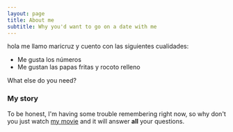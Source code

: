 ```yaml
---
layout: page
title: About me
subtitle: Why you'd want to go on a date with me
---
```


hola me llamo maricruz y cuento con las siguientes cualidades:

- Me gusta los números
- Me gustan las papas fritas y rocoto relleno

What else do you need?

### My story

To be honest, I'm having some trouble remembering right now, so why don't you just watch [my movie](https://en.wikipedia.org/wiki/The_Princess_Bride_%28film%29) and it will answer **all** your questions.
